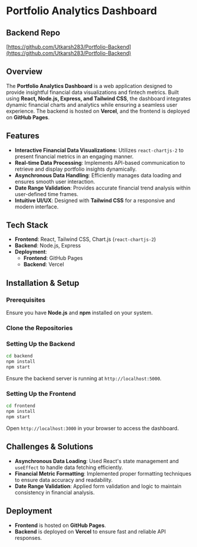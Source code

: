 
# Portfolio Analytics Dashboard
## Backend Repo
[https://github.com/Utkarsh283/Portfolio-Backend](https://github.com/Utkarsh283/Portfolio-Backend)

## Overview
The **Portfolio Analytics Dashboard** is a web application designed to provide insightful financial data visualizations and fintech metrics. Built using **React, Node.js, Express, and Tailwind CSS**, the dashboard integrates dynamic financial charts and analytics while ensuring a seamless user experience. The backend is hosted on **Vercel**, and the frontend is deployed on **GitHub Pages**.

## Features
- **Interactive Financial Data Visualizations**: Utilizes `react-chartjs-2` to present financial metrics in an engaging manner.
- **Real-time Data Processing**: Implements API-based communication to retrieve and display portfolio insights dynamically.
- **Asynchronous Data Handling**: Efficiently manages data loading and ensures smooth user interaction.
- **Date Range Validation**: Provides accurate financial trend analysis within user-defined time frames.
- **Intuitive UI/UX**: Designed with **Tailwind CSS** for a responsive and modern interface.

## Tech Stack
- **Frontend**: React, Tailwind CSS, Chart.js (`react-chartjs-2`)
- **Backend**: Node.js, Express
- **Deployment**: 
  - **Frontend**: GitHub Pages
  - **Backend**: Vercel

## Installation & Setup
### Prerequisites
Ensure you have **Node.js** and **npm** installed on your system.

### Clone the Repositories

### Setting Up the Backend
```sh
cd backend
npm install
npm start
```
Ensure the backend server is running at `http://localhost:5000`.

### Setting Up the Frontend
```sh
cd frontend
npm install
npm start
```

Open `http://localhost:3000` in your browser to access the dashboard.

## Challenges & Solutions
- **Asynchronous Data Loading**: Used React's state management and `useEffect` to handle data fetching efficiently.
- **Financial Metric Formatting**: Implemented proper formatting techniques to ensure data accuracy and readability.
- **Date Range Validation**: Applied form validation and logic to maintain consistency in financial analysis.

## Deployment
- **Frontend** is hosted on **GitHub Pages**.
- **Backend** is deployed on **Vercel** to ensure fast and reliable API responses.



